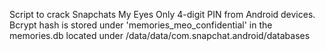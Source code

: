 Script to crack Snapchats My Eyes Only 4-digit PIN from Android devices.
Bcrypt hash is stored under 'memories_meo_confidential' in the memories.db located under /data/data/com.snapchat.android/databases
